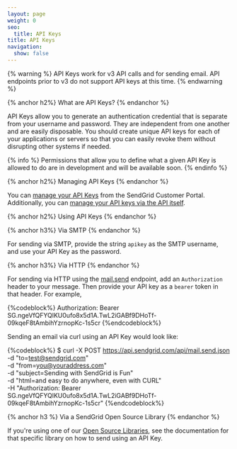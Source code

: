 ```yaml
---
layout: page
weight: 0
seo:
  title: API Keys
title: API Keys
navigation:
  show: false
---
```


{% warning %}
API Keys work for v3 API calls and for sending email. API endpoints prior to v3 do not support API keys at this time.
{% endwarning %}

{% anchor h2%}
What are API Keys?
{% endanchor %}

API Keys allow you to generate an authentication credential that is separate from your username and password. They are independent from one another and are easily disposable. You should create unique API keys for each of your applications or servers so that you can easily revoke them without disrupting other systems if needed.

{% info %}
Permissions that allow you to define what a given API Key is allowed to do are in development and will be available soon.
{% endinfo %}

{% anchor h2%}
Managing API Keys
{% endanchor %}

You can [manage your API Keys](https://app.sendgrid.com/settings/api_keys) from the SendGrid Customer Portal. Additionally, you can [manage your API keys via the API itself]({{root_url}}/API_Reference/Web_API_v3/API_Keys/index.html).

{% anchor h2%}
Using API Keys
{% endanchor %}

{% anchor h3%}
Via SMTP
{% endanchor %}

For sending via SMTP, provide the string `apikey` as the SMTP username, and use your API Key as the password.

{% anchor h3%}
Via HTTP
{% endanchor %}

For sending via HTTP using the [mail.send]({{root_url}}/API_Reference/Web_API/mail.html) endpoint, add an `Authorization` header to your message. Then provide your API key as a `bearer` token in that header. For example,

{%codeblock%}
Authorization: Bearer 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
{%endcodeblock%}

Sending an email via curl using an API Key would look like:

{%codeblock%}
$ curl -X POST https://api.sendgrid.com/api/mail.send.json \
     -d "to=test@sendgrid.com" \
     -d "from=you@youraddress.com" \
     -d "subject=Sending with SendGrid is Fun" \
     -d "html=and easy to do anywhere, even with CURL" \
     -H "Authorization: Bearer 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"
{%endcodeblock%}

{% anchor h3 %}
Via a SendGrid Open Source Library
{% endanchor %}

If you're using one of our [Open Source Libraries]({{root_url}}/Integrate/libraries.html), see the documentation for that specific library on how to send using an API Key.
